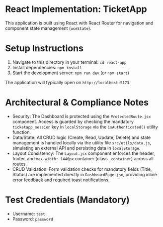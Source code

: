# React Implementation: TicketApp

This application is built using React with React Router for navigation and component state management (`useState`).

# Setup Instructions

1.  Navigate to this directory in your terminal: `cd react-app`
2.  Install dependencies: `npm install`
3.  Start the development server: `npm run dev` (or `npm start`)

The application will typically open on `http://localhost:5173`.

# Architectural & Compliance Notes

* Security: The Dashboard is protected using the `ProtectedRoute.jsx` component. Access is guarded by checking the mandatory `ticketapp_session` key in `localStorage` via the `isAuthenticated()` utility function.
* Data/State: All CRUD logic (Create, Read, Update, Delete) and state management is handled locally via the utility file `src/utils/data.js`, simulating an external API and persisting data in `localStorage`.
* Layout Consistency: The `Layout.jsx` component enforces the header, footer, and `max-width: 1440px` container (class `.container`) across all routes.
* CRUD Validation: Form validation checks for mandatory fields (Title, Status) are implemented directly in `DashboardPage.jsx`, providing inline error feedback and required toast notifications.

# Test Credentials (Mandatory)
* Username: `test`
* Password: `password`